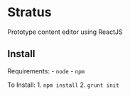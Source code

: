 Stratus
=======

Prototype content editor using ReactJS

Install
-------

Requirements: 
    - `node`
    - `npm`

To Install:
    1. `npm install`
    2. `grunt init`